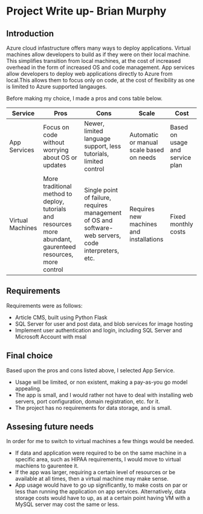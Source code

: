 # Project Write up- Brian Murphy
## Introduction
   Azure cloud infastructure offers many ways to deploy applications. Virtual machines allow developers to build as if they were on their local machine. This simplifies transition from local machines, at the cost of increased overhead in the form of increased OS and code management. App services allow developers to deploy web applications directly to Azure from local.This allows them to focus only on code, at the cost of flexibility as one is limited to Azure supported langauges. 
   
   Before making my choice, I made a pros and cons table below.  
   
| Service | Pros| Cons | Scale | Cost |  
| ----------- | ----------- | ----------- | ----------- |   ----------- |
| App Services      | Focus on code without worrying about OS or updates       | Newer, limited language support, less tutorials, limited control         | Automatic or manual scale based on needs|  Based on usage and service plan|
| Virtual Machines   | More traditional method to deploy, tutorials and resources more abundant, gaurenteed resources, more control  | Single point of failure, requires management of OS and software-web servers, code interpreters, etc.        | Requires new machines and installations        |  Fixed monthly costs| 

## Requirements
Requirements were as follows:
   * Article CMS, built using Python Flask
   * SQL Server for user and post data, and blob services for image hosting
   * Implement user authentication and login, including SQL Server and Microsoft Account with msal  
## Final choice
  Based upon the pros and cons listed above, I  selected App Service.   
  * Usage will be limited, or non existent, making a pay-as-you go model appealing. 
  * The app is small, and I would rather not have to deal with installing web servers, port configuration, domain registration, etc. for it. 
  * The project has no requirements for data storage, and is small.
  
## Assesing future needs
   In order for me to switch to virtual machines a few things would be needed. 
   
   * If data and application were required to be on the same machine in a specific area, such as HIPAA requirements, I would move to virtual machiens to gaurentee it. 
   * If the app was larger, requiring a certain level of resources or be available at all times, then a virtual machine may make sense. 
   * App usage would have to go up significantly, to make costs on par or less than running the application on app services. Alternatively, data storage costs would have to up, as at a certain point having VM with a MySQL server may cost the same or less.
